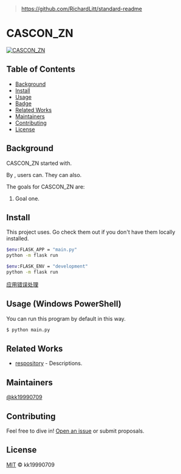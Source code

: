 > https://github.com/RichardLitt/standard-readme
>

# CASCON_ZN
[![CASCON_ZN](https://img.shields.io/badge/master-Ver1.0.0-blue.svg?style=flat-square)](https://github.com/kk19990709/CASCON_ZN)

## Table of Contents

- [Background](#background)
- [Install](#install)
- [Usage](#usage)
- [Badge](#badge)
- [Related Works](#related-works)
- [Maintainers](#maintainers)
- [Contributing](#contributing)
- [License](#license)

## Background
CASCON_ZN started with.

By , users can. They can also.

The goals for CASCON_ZN are:

1. Goal one.

## Install

This project uses. Go check them out if you don't have them locally installed.

```sh
$env:FLASK_APP = "main.py"
python -m flask run
```

```sh
$env:FLASK_ENV = "development"
python -m flask run
```

[应用错误处理](https://dormousehole.readthedocs.io/en/latest/errorhandling.html#application-errors)

## Usage (Windows PowerShell)

You can run this program by default in this way.

```sh
$ python main.py
```

## Related Works

- [respository](https://github.com/noffle/art-of-readme) - Descriptions.


## Maintainers

[@kk19990709](http://https://github.com/kk19990709 "")

## Contributing

Feel free to dive in! [Open an issue](https://github.com/kk19990709/CASCON_ZN/issues/new) or submit proposals.

## License

[MIT](LICENSE) © kk19990709

